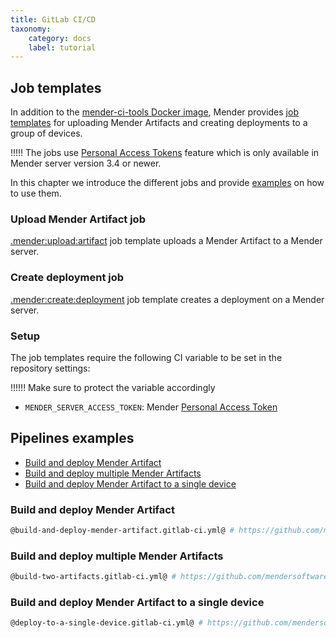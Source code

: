 ```yaml
---
title: GitLab CI/CD
taxonomy:
    category: docs
    label: tutorial
---
```


## Job templates
<!--AUTOVERSION: "tree/%/templates"/mender-ci-workflows-->
In addition to the [mender-ci-tools Docker image](../docs.md#mender-ci-workflows-docker-image), Mender provides [job templates](https://github.com/mendersoftware/mender-ci-workflows/tree/master/templates/gitlab) for uploading Mender Artifacts and creating deployments to a group of devices.

<!--AUTOVERSION: "Mender server version % or"/ignore-->
!!!!! The jobs use [Personal Access Tokens](../../../08.Server-integration/01.Using-the-apis/docs.md#personal-access-tokens) feature which is only available in Mender server version 3.4 or newer.

In this chapter we introduce the different jobs and provide [examples](#pipelines-examples) on how to use them.

### Upload Mender Artifact job
<!--AUTOVERSION: "tree/%/templates"/mender-ci-workflows-->
[.mender:upload:artifact](https://github.com/mendersoftware/mender-ci-workflows/tree/master/templates/gitlab/mender-artifact-upload.gitlab-ci.yml) job template uploads a Mender Artifact to a Mender server.

### Create deployment job
<!--AUTOVERSION: "tree/%/templates"/mender-ci-workflows-->
[.mender:create:deployment](https://github.com/mendersoftware/mender-ci-workflows/tree/master/templates/gitlab/mender-deployment-create.gitlab-ci.yml) job template creates a deployment on a Mender server.

### Setup
The job templates require the following CI variable to be set in the repository settings:

!!!!!! Make sure to protect the variable accordingly

- `MENDER_SERVER_ACCESS_TOKEN`: Mender [Personal Access Token](../../../08.Server-integration/01.Using-the-apis/docs.md#personal-access-tokens)

## Pipelines examples

* [Build and deploy Mender Artifact](#build-and-deploy-mender-artifact)
* [Build and deploy multiple Mender Artifacts](#build-and-deploy-multiple-mender-artifacts)
* [Build and deploy Mender Artifact to a single device](#build-and-deploy-mender-artifact-to-a-single-device)

### Build and deploy Mender Artifact
<!--AUTOVERSION: "tree/%/examples"/mender-ci-workflows-->
```bash
@build-and-deploy-mender-artifact.gitlab-ci.yml@ # https://github.com/mendersoftware/mender-ci-workflows/tree/master/examples/gitlab/build-and-deploy-mender-artifact.gitlab-ci.yml
```

### Build and deploy multiple Mender Artifacts
<!--AUTOVERSION: "tree/%/examples"/mender-ci-workflows-->
```bash
@build-two-artifacts.gitlab-ci.yml@ # https://github.com/mendersoftware/mender-ci-workflows/tree/master/examples/gitlab/build-two-artifacts.gitlab-ci.yml
```

### Build and deploy Mender Artifact to a single device
<!--AUTOVERSION: "tree/%/examples"/mender-ci-workflows-->
```bash
@deploy-to-a-single-device.gitlab-ci.yml@ # https://github.com/mendersoftware/mender-ci-workflows/tree/master/examples/gitlab/deploy-to-a-single-device.gitlab-ci.yml
```
